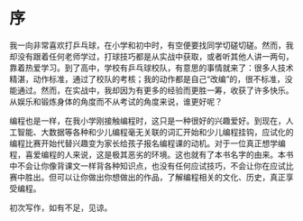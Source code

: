 # 序

我一向非常喜欢打乒乓球，在小学和初中时，有空便要找同学切磋切磋。然而，我却没有跟着任何老师学过，打球技巧都是从实战中获取，或者听其他人讲一两句，靠着热爱学习。到了高中，学校有乒乓球校队，有意思的事情就来了：很多人技术精湛，动作标准，通过了校队的考核；我的动作都是自己“改编”的，很不标准，没能通过。然而，在实战中，我却因为有更多的经验而更胜一筹，收获了许多快乐。从娱乐和锻炼身体的角度而不从考试的角度来说，谁更好呢？

编程也是一样，在我小学刚接触编程时，这只是一种很好的兴趣爱好。到现在，人工智能、大数据等各种和少儿编程毫无关联的词汇开始和少儿编程挂钩，应试化的编程比赛开始代替兴趣变为家长给孩子报名编程课的动机。对于一位真正想学编程，喜爱编程的人来说，这是极其恶劣的环境。这也就有了本书名字的由来。本书中不会让你像背课文一样背各种知识点，也没有任何应试技巧，不会让你在应试比赛中胜出。但可以让你做出你想做出的作品，了解编程相关的文化、历史，真正享受编程。

初次写作，如有不足，见谅。

<div style="page-break-after:always"></div>
